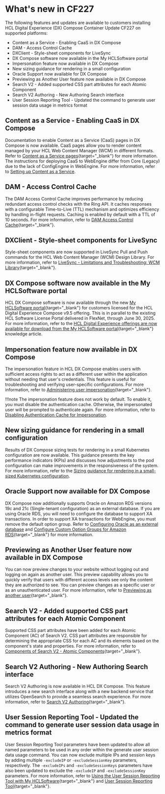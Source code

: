 # What's new in CF227

The following features and updates are available to customers installing HCL Digital Experience (DX) Compose Container Update CF227 on supported platforms:

- Content as a Service - Enabling CaaS in DX Compose
- DAM - Access Control Cache
- DXClient - Style-sheet components for LiveSync
- DX Compose software now available in the My HCLSoftware portal
- Impersonation feature now available in DX Compose
- New sizing guidance for rendering in a small configuration
- Oracle Support now available for DX Compose
- Previewing as Another User feature now available in DX Compose
- Search V2 - Added supported CSS part attributes for each Atomic Component
- Search V2 Authoring - New Authoring Search interface
- User Session Reporting Tool - Updated the command to generate user session data usage in metrics format

## Content as a Service - Enabling CaaS in DX Compose

Documentation to enable Content as a Service (CaaS) pages in DX Compose is now available. CaaS pages allow you to render content managed by your HCL Web Content Manager (WCM) in different formats. Refer to [Content as a Service pages](https://help.hcl-software.com/digital-experience/9.5/latest/manage_content/wcm_delivery/content_as_a_service/){target="_blank"} for more information. The instructions for deploying CaaS to WebEngine differ from Core (Legacy) due to the lack of ConfigEngine in WebEngine. For more information, refer to [Setting up Content as a Service](../deploy_dx/manage/cfg_dx_compose/setup_cntnt_serv_pgs.md).

## DAM - Access Control Cache

The DAM Access Control Cache improves performance by reducing redundant access control checks with the Ring API. It caches responses with a configurable Time-to-Live (TTL) mechanism and optimizes efficiency by handling in-flight requests. Caching is enabled by default with a TTL of 10 seconds. For more information, refer to [DAM Access Control Cache](https://help.hcl-software.com/digital-experience/9.5/latest/manage_content/digital_assets/usage/managing_dam/dam_access_control_cache/){target="_blank"}.

## DXClient - Style-sheet components for LiveSync

Style-sheet components are now supported in LiveSync Pull and Push commands for the HCL Web Content Manager (WCM) Design Library. For more information, refer to [LiveSync - Limitations and Troubleshooting: WCM Library](https://help.hcl-software.com/digital-experience/9.5/latest/extend_dx/development_tools/dxclient/dxclient_artifact_types/livesync/#wcm-design-library){target="_blank"}.

## DX Compose software now available in the My HCLSoftware portal

HCL DX Compose software is now available through the new [My HCLSoftware portal](https://my.hcltechsw.com/){target="_blank"} for customers licensed for the HCL Digital Experience Compose v9.5 offering. This is in parallel to the existing HCL Software License Portal delivered in FlexNet, through June 30, 2025. For more information, refer to the [HCL Digital Experience offerings are now available for download from the My HCLSoftware portal](https://support.hcl-software.com/csm?id=kb_article&sysparm_article=KB0120373){target="_blank"} knowledge article.

## Impersonation feature now available in DX Compose

The impersonation feature in HCL DX Compose enables users with sufficient access rights to act as a different user within the application without needing that user's credentials. This feature is useful for troubleshooting and verifying user-specific configurations. For more information, refer to [Administering user impersonation](https://help.hcl-software.com/digital-experience/9.5/latest/deployment/manage/security/people/authorization/users_and_groups/impersonation/){target="_blank"}.

!!!note
    The impersonation feature does not work by default. To enable it, you must disable the authentication cache. Otherwise, the impersonated user will be prompted to authenticate again. For more information, refer to [Disabling Authentication Cache for Impersonation](../deploy_dx/manage/cfg_webengine/configuration_changes_using_overrides.md#disabling-authentication-cache-for-impersonation).

## New sizing guidance for rendering in a small configuration

Results of DX Compose sizing tests for rendering in a small Kubernetes configuration are now available. This guidance presents the key performance indicators (KPIs) and discusses how adjustments to the pod configuration can make improvements in the responsiveness of the system. For more information, refer to the [Sizing guidance for rendering in a small-sized Kubernetes configuration](../guide_me/performance_tuning/kubernetes/rendering_small_config.md).

## Oracle Support now available for DX Compose

DX Compose now additionally supports Oracle on Amazon RDS versions 19c and 21c (Single-tenant configuration) as an external database. If you are using Oracle RDS, you will need to configure the database to support XA transactions. In order to support XA transactions for WebEngine, you must remove the default option group. Refer to [Configuring Oracle as an external database](../deploy_dx/manage/cfg_webengine/external_db_database_transfer.md) and [Configure Custom Option Groups for Amazon RDS](https://docs.aws.amazon.com/AmazonRDS/latest/UserGuide/USER_WorkingWithOptionGroups.html){target="_blank"} for more information.

## Previewing as Another User feature now available in DX Compose

You can now preview changes to your website without logging out and logging on again as another user. This preview capability allows you to quickly verify that users with different access levels see only the content they are authorized to see. You can preview changes as a specific user or as an unauthenticated user. For more information, refer to [Previewing as another user](https://help.hcl-software.com/digital-experience/9.5/latest/manage_content/wcm_delivery/preview_another_user/){target="_blank"}.

## Search V2 - Added supported CSS part attributes for each Atomic Component

Supported CSS part attributes have been added for each Atomic Component (AC) of Search V2. CSS part attributes are responsible for determining the appropriate CSS for each AC and its elements based on the component's state and properties. For more information, refer to [Components of Search V2 - Atomic Components](https://help.hcl-software.com/digital-experience/9.5/latest/build_sites/search_v2/components/#atomic-components){target="_blank"}.

## Search V2 Authoring - New Authoring Search interface

Search V2 Authoring is now available in HCL DX Compose. This feature introduces a new search interface along with a new backend service that utilizes OpenSearch to provide a seamless search experience. For more information, refer to [Search V2 Authoring](https://help.hcl-software.com/digital-experience/9.5/latest/build_sites/search_v2_authoring/){target="_blank"}.

## User Session Reporting Tool - Updated the command to generate user session data usage in metrics format

User Session Reporting Tool parameters have been updated to allow all named parameters to be used in any order within the generate user session data usage command. You can now exclude multiple IPs and session keys by adding multiple `-excludeIP` or `-excludeSessionKey` parameters, respectively. The `-excludeIPs` and `-excludeSessionKeys` parameters have also been updated to exclude the `-excludeIP` and `-excludeSessionKey` parameters. For more information, refer to [Using the User Session Reporting Tool with My HCLSoftware](https://help.hcl-software.com/digital-experience/9.5/latest/get_started/download/software_licensing_portal/configure_entitlement_checks/user_session_reporting_tool_non_kubernetes/){target="_blank"} and [User Session Reporting Tool](https://help.hcl-software.com/digital-experience/9.5/latest/get_started/download/software_licensing_portal/configure_entitlement_checks/user_session_reporting_tool/){target="_blank"}.
